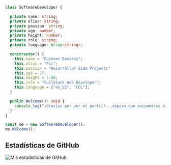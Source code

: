 
```typescript  
class SoftwareDeveloper {

  private name: string;
  private alias: string;
  private passion: string;
  private age: number;
  private height: number;
  private role: string;
  private language: Array<string>;

  constructor() {
    this.name = "Fainner Ramirez";
    this.alias = "Fai";
    this.passion = "Desarrollar Side Projects"
    this.age = 27;
    this.height = 1.88;
    this.role = "FullStack Web Developer";
    this.language = ["es_ES", "COL"];
  }

  public Welcome(): void {
    console.log("¡Gracias por ver mi perfíl!...espero que encuentres algo interesante de mi trabajo");
  }
}

const me = new SoftwareDeveloper();
me.Welcome();
```

## Estadísticas de GitHub
![Mis estadísticas de GitHub](https://github-readme-stats.vercel.app/api?username=fainnerramirez&show_icons=true&theme=radical)
